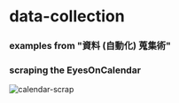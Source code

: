 # data-collection

### examples from "資料 (自動化) 蒐集術"

### scraping the EyesOnCalendar
![calendar-scrap](calendar-scrap.jpg)